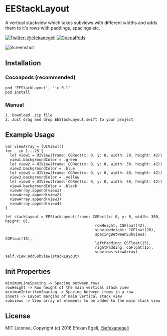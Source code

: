 # EEStackLayout

A vertical stackview which takes subviews with different widths and adds them to it's rows with paddings, spacings etc.


[![Twitter: @efekanegeli](https://img.shields.io/badge/contact-%40efekanegeli-blue.svg)](https://twitter.com/efekanegeli)
[![CocoaPods](https://img.shields.io/badge/pod-v0.1.1-blue.svg)](https://github.com/efekanegeli/EEStackLayout)

![Screenshot](https://github.com/efekanegeli/EEStackLayout/blob/master/example1.png)

## Installation

### Cocoapods (recommended)

```
pod 'EEStackLayout', '~> 0.1'
pod install
```

### Manual

```
1. Download .zip file
2. Just drag and drop EEStackLayout.swift to your project
```

## Example Usage

```
var viewArray = [UIView]()
for _ in 1...25 {
  let view1 = UIView(frame: CGRect(x: 0, y: 0, width: 20, height: 42))
  view1.backgroundColor = .green
  let view2 = UIView(frame: CGRect(x: 0, y: 0, width: 30, height: 42))
  view2.backgroundColor = .blue
  let view3 = UIView(frame: CGRect(x: 0, y: 0, width: 40, height: 42))
  view3.backgroundColor = .yellow
  let view4 = UIView(frame: CGRect(x: 0, y: 0, width: 50, height: 42))
  view4.backgroundColor = .black
  viewArray.append(view1)
  viewArray.append(view2)
  viewArray.append(view3)
  viewArray.append(view4)
}

let stackLayout = EEStackLayout(frame: CGRect(x: 0, y: 0, width: 380, height: 0),
                                        rowHeight: CGFloat(42),
                                        subviewHeight: CGFloat(20),
                                        spacingBetweenSubviews: CGFloat(15),
                                        leftPadding: CGFloat(15),
                                        rightPadding: CGFloat(15),
                                        subviews:viewArray)
self.view.addSubview(stackLayout)
```

## Init Properties
```
minimumLineSpacing -> Spacing between rows
rowHeight -> Row height of the main vertical stack view
minimumInteritemSpacing -> Spacing between items in a row
insets -> Layout margins of main vertical stack view
subviews -> View array of elements to be added to the main stack view
```

## License

MIT License, Copyright (c) 2018 Efekan Egeli, [@efekanegeli](https://twitter.com/efekanegeli)
